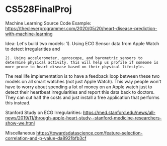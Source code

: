 # CS528FinalProj

Machine Learning Source Code Example:
https://thecleverprogrammer.com/2020/05/20/heart-disease-prediction-with-machine-learning

Idea: Let's build two models:
    	1). Using ECG Sensor data from Apple Watch to detect irregularities and

    2). Using accelerometer, gyroscope, and barometric sensors to determine physical activity. this will help us profile if someone is more prone to heart disease based on their physical lifestyle.

The real life implementation is to have a feedback loop between these two models on all smart watches (not just Apple Watch). This way people won't have to worry about spending a lot of money on an Apple watch just to detect their heartbeat irregularities and report this data back to doctors. They can cut half the costs and just install a free application that performs this instead. 

Stanford Study on ECG Irregularities: https://med.stanford.edu/news/all-news/2019/11/through-apple-heart-study--stanford-medicine-researchers-show-we.html

Miscellaneous
https://towardsdatascience.com/feature-selection-correlation-and-p-value-da8921bfb3cf 
 
